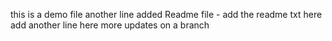 this is a demo file
another line added
Readme file - add the readme txt here
add another line here
more updates on a branch



